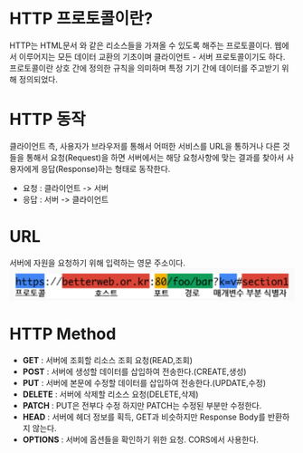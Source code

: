 # HTTP 프로토콜이란?
HTTP는 HTML문서 와 같은 리소스들을 가져올 수 있도록 해주는 프로토콜이다. 웹에서 이루어지는 모든 데이터 교환의 기초이며 클라이언트 - 서버 프로토콜이기도 하다.
프로토콜이란 상호 간에 정의한 규칙을 의미하며 특정 기기 간에 데이터를 주고받기 위해 정의되었다.

# HTTP 동작
클라이언트 측, 사용자가 브라우저를 통해서 어떠한 서비스를 URL을 통하거나 다른 것들을 통해서 요청(Request)을 하면 서버에서는 해당 요청사항에 맞는 결과를 찾아서 사용자에게 응답(Response)하는 형태로 동작한다.
* 요청 : 클라이언트 -> 서버
* 응답 : 서버 -> 클라이언트 

# URL
서버에 자원을 요청하기 위해 입력하는 영문 주소이다.
 <img src="./images/URL.png">

# HTTP Method
* **GET** : 서버에 조회할 리소스 조회 요청(READ,조회)
* **POST** : 서버에 생성할 데이터를 삽입하여 전송한다.(CREATE,생성)
* **PUT** : 서버에 본문에 수정할 데이터를 삽입하여 전송한다.(UPDATE,수정)
* **DELETE** : 서버에 삭제할 리소스 요청(DELETE,삭제)
* **PATCH** : PUT은 전부다 수정 하지만 PATCH는 수정된 부분만 수정한다.
* **HEAD** : 서버에 헤더 정보를 획득, GET과 비슷하지만 Response Body를 반환하지 않는다.
* **OPTIONS** : 서버에 옵션들을 확인하기 위한 요청. CORS에서 사용한다. 
